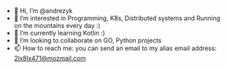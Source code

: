 - 👋 Hi, I’m @andrezyk
- 👀 I’m interested in Programming, K8s, Distributed systems and Running on the mountains every day :)
- 🌱 I’m currently learning Kotlin :)
- 💞️ I’m looking to collaborate on GO, Python projects
- 📫 How to reach me: you can send an email to my alias email address: 2lx8lx471@mozmail.com 

<!---
andrezyk/andrezyk is a ✨ special ✨ repository because its `README.md` (this file) appears on your GitHub profile.
You can click the Preview link to take a look at your changes.
--->
